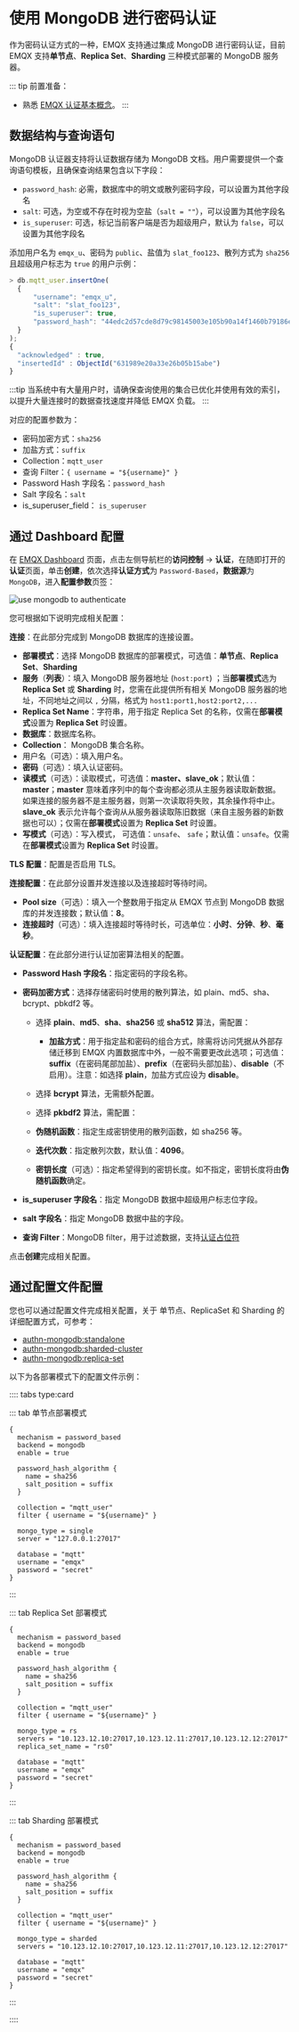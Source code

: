 # 使用 MongoDB 进行密码认证

作为密码认证方式的一种，EMQX 支持通过集成 MongoDB 进行密码认证，目前 EMQX 支持**单节点**、**Replica Set**、**Sharding** <!--需要超链接--> 三种模式部署的 MongoDB 服务器。

::: tip 前置准备：

- 熟悉 [EMQX 认证基本概念](../authn/authn.md)。
:::

## 数据结构与查询语句

MongoDB 认证器支持将认证数据存储为 MongoDB 文档。用户需要提供一个查询语句模板，且确保查询结果包含以下字段：

- `password_hash`: 必需，数据库中的明文或散列密码字段，可以设置为其他字段名
- `salt`: 可选，为空或不存在时视为空盐（`salt = ""`），可以设置为其他字段名
- `is_superuser`: 可选，标记当前客户端是否为超级用户，默认为 `false`，可以设置为其他字段名

添加用户名为 `emqx_u`、密码为 `public`、盐值为 `slat_foo123`、散列方式为 `sha256` 且超级用户标志为 `true` 的用户示例：

```js
> db.mqtt_user.insertOne(
  {
      "username": "emqx_u",
      "salt": "slat_foo123",
      "is_superuser": true,
      "password_hash": "44edc2d57cde8d79c98145003e105b90a14f1460b79186ea9cfe83942fc5abb5"
  }
);
{
  "acknowledged" : true,
  "insertedId" : ObjectId("631989e20a33e26b05b15abe")
}
```

:::tip
当系统中有大量用户时，请确保查询使用的集合已优化并使用有效的索引，以提升大量连接时的数据查找速度并降低 EMQX 负载。
:::

对应的配置参数为：

- 密码加密方式：`sha256`
- 加盐方式：`suffix`
- Collection：`mqtt_user`
- 查询 Filter：`{ username = "${username}" }`
- Password Hash 字段名：`password_hash`
- Salt 字段名：`salt`
- is_superuser_field： `is_superuser`

## 通过 Dashboard 配置

在 [EMQX Dashboard](http://127.0.0.1:18083/#/authentication) 页面，点击左侧导航栏的**访问控制** -> **认证**，在随即打开的**认证**页面，单击**创建**，依次选择**认证方式**为 `Password-Based`，**数据源**为 `MongoDB`，进入**配置参数**页签：

![use mongodb to authenticate](./assets/authn-mongodb.png)

您可根据如下说明完成相关配置：

**连接**：在此部分完成到 MongoDB 数据库的连接设置。

- **部署模式**：选择 MongoDB 数据库的部署模式，可选值：**单节点**、**Replica Set**、**Sharding**
- **服务**（**列表**）：填入 MongoDB 服务器地址 (`host:port`) ；当**部署模式**选为 **Replica Set** 或 **Sharding** 时，您需在此提供所有相关 MongoDB  服务器的地址，不同地址之间以 `,` 分隔，格式为 `host1:port1,host2:port2,...`
- **Replica Set Name**：字符串，用于指定 Replica Set 的名称，仅需在**部署模式**设置为 **Replica Set** 时设置。
- **数据库**：数据库名称。
- **Collection**： MongoDB 集合名称。
- 用户名（可选）：填入用户名。
- **密码**（可选）：填入认证密码。
- **读模式**（可选）：读取模式，可选值：**master、slave_ok**；默认值：**master**；**master** 意味着序列中的每个查询都必须从主服务器读取新数据。 如果连接的服务器不是主服务器，则第一次读取将失败，其余操作将中止。**slave_ok** 表示允许每个查询从从服务器读取陈旧数据（来自主服务器的新数据也可以）；仅需在**部署模式**设置为 **Replica Set** 时设置。
- **写模式**（可选）：写入模式， <!--需要补充-->可选值：`unsafe`、 `safe`；默认值：`unsafe`。仅需在**部署模式**设置为 **Replica Set** 时设置。

**TLS 配置**：配置是否启用 TLS。

**连接配置**：在此部分设置并发连接以及连接超时等待时间。

- **Pool size**（可选）：填入一个整数用于指定从 EMQX 节点到 MongoDB 数据库的并发连接数；默认值：**8**。
- **连接超时**（可选）：填入连接超时等待时长，可选单位：**小时**、**分钟**、**秒**、**毫秒**。

**认证配置**：在此部分进行认证加密算法相关的配置。

- **Password Hash 字段名**：指定密码的字段名称。

- **密码加密方式**：选择存储密码时使用的散列算法，如 plain、md5、sha、bcrypt、pbkdf2 等。
  - 选择 **plain**、**md5**、**sha**、**sha256** 或 **sha512** 算法，需配置：
    - **加盐方式**：用于指定盐和密码的组合方式，除需将访问凭据从外部存储迁移到 EMQX 内置数据库中外，一般不需要更改此选项；可选值：**suffix**（在密码尾部加盐）、**prefix**（在密码头部加盐）、**disable**（不启用）。注意：如选择 **plain**，加盐方式应设为 **disable**。

  - 选择 **bcrypt** 算法，无需额外配置。

  - 选择 **pkbdf2** 算法，需配置：

  - **伪随机函数**：指定生成密钥使用的散列函数，如 sha256 等。
  - **迭代次数**：指定散列次数，默认值：**4096**。<!--后续补充取值范围-->
  - **密钥长度**（可选）：指定希望得到的密钥长度。如不指定，密钥长度将由**伪随机函数**确定。

- **is_superuser 字段名**：指定 MongoDB 数据中超级用户标志位字段。
- **salt 字段名**：指定 MongoDB 数据中盐的字段。
- **查询 Filter**：MongoDB filter，用于过滤数据，支持[认证占位符](../authn/authn.md#认证占位符)

点击**创建**完成相关配置。

## 通过配置文件配置

您也可以通过配置文件完成相关配置，关于 单节点、ReplicaSet 和 Sharding 的详细配置方式，可参考：

- [authn-mongodb:standalone](../../configuration/configuration-manual.md#authn-mongodb:standalone)
- [authn-mongodb:sharded-cluster](../../configuration/configuration-manual.md#authn-mongodb:sharded-cluster) 
- [authn-mongodb:replica-set](../../configuration/configuration-manual.md#authn-mongodb:replica-set)

以下为各部署模式下的配置文件示例：

:::: tabs type:card

::: tab 单节点部署模式

```hocon
{
  mechanism = password_based
  backend = mongodb
  enable = true

  password_hash_algorithm {
    name = sha256
    salt_position = suffix
  }

  collection = "mqtt_user"
  filter { username = "${username}" }

  mongo_type = single
  server = "127.0.0.1:27017"

  database = "mqtt"
  username = "emqx"
  password = "secret"
}
```

:::

::: tab Replica Set 部署模式

```hocon
{
  mechanism = password_based
  backend = mongodb
  enable = true

  password_hash_algorithm {
    name = sha256
    salt_position = suffix
  }

  collection = "mqtt_user"
  filter { username = "${username}" }

  mongo_type = rs
  servers = "10.123.12.10:27017,10.123.12.11:27017,10.123.12.12:27017"
  replica_set_name = "rs0"

  database = "mqtt"
  username = "emqx"
  password = "secret"
}
```

:::

::: tab Sharding 部署模式

```hocon
{
  mechanism = password_based
  backend = mongodb
  enable = true

  password_hash_algorithm {
    name = sha256
    salt_position = suffix
  }

  collection = "mqtt_user"
  filter { username = "${username}" }

  mongo_type = sharded
  servers = "10.123.12.10:27017,10.123.12.11:27017,10.123.12.12:27017"

  database = "mqtt"
  username = "emqx"
  password = "secret"
}
```

:::

::::
